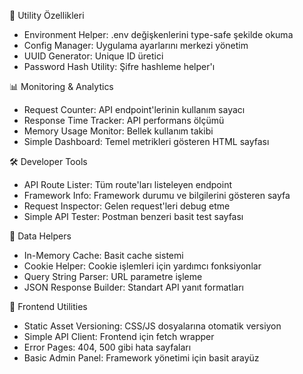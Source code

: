 🔧 Utility Özellikleri

  - Environment Helper: .env değişkenlerini type-safe
  şekilde okuma
  - Config Manager: Uygulama ayarlarını merkezi yönetim
  - UUID Generator: Unique ID üretici
  - Password Hash Utility: Şifre hashleme helper'ı

  📊 Monitoring & Analytics

  - Request Counter: API endpoint'lerinin kullanım sayacı
  - Response Time Tracker: API performans ölçümü
  - Memory Usage Monitor: Bellek kullanım takibi
  - Simple Dashboard: Temel metrikleri gösteren HTML sayfası

  🛠️ Developer Tools

  - API Route Lister: Tüm route'ları listeleyen endpoint
  - Framework Info: Framework durumu ve bilgilerini gösteren
   sayfa
  - Request Inspector: Gelen request'leri debug etme
  - Simple API Tester: Postman benzeri basit test sayfası

  💾 Data Helpers

  - In-Memory Cache: Basit cache sistemi
  - Cookie Helper: Cookie işlemleri için yardımcı
  fonksiyonlar
  - Query String Parser: URL parametre işleme
  - JSON Response Builder: Standart API yanıt formatları

  🎨 Frontend Utilities

  - Static Asset Versioning: CSS/JS dosyalarına otomatik
  versiyon
  - Simple API Client: Frontend için fetch wrapper
  - Error Pages: 404, 500 gibi hata sayfaları
  - Basic Admin Panel: Framework yönetimi için basit arayüz
